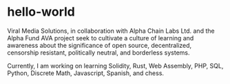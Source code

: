 # hello-world
Viral Media Solutions, in collaboration with Alpha Chain Labs Ltd. and the Alpha Fund AVA project seek to cultivate a culture of learning and awareness about the significance of open source, decentralized, censorship resistant, politically neutral, and borderless systems.

Currently, I am working on learning Solidity, Rust, Web Assembly, PHP, SQL, Python, Discrete Math, Javascript, Spanish, and chess. 
